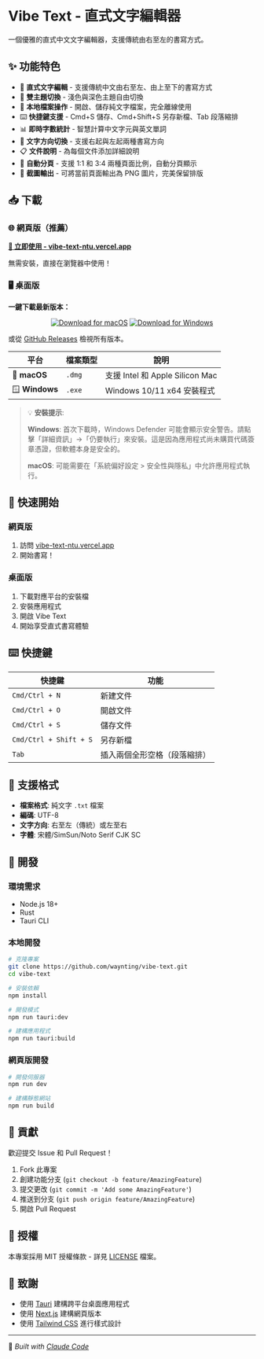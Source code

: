 # Vibe Text - 直式文字編輯器

一個優雅的直式中文文字編輯器，支援傳統由右至左的書寫方式。

## ✨ 功能特色

- 📝 **直式文字編輯** - 支援傳統中文由右至左、由上至下的書寫方式
- 🎨 **雙主題切換** - 淺色與深色主題自由切換
- 💾 **本地檔案操作** - 開啟、儲存純文字檔案，完全離線使用
- ⌨️ **快捷鍵支援** - Cmd+S 儲存、Cmd+Shift+S 另存新檔、Tab 段落縮排
- 📊 **即時字數統計** - 智慧計算中文字元與英文單詞
- 🔄 **文字方向切換** - 支援右起與左起兩種書寫方向
- 📋 **文件說明** - 為每個文件添加詳細說明
- 📄 **自動分頁** - 支援 1:1 和 3:4 兩種頁面比例，自動分頁顯示
- 📸 **截圖輸出** - 可將當前頁面輸出為 PNG 圖片，完美保留排版

## 📥 下載

### 🌐 網頁版（推薦）
**[🚀 立即使用 - vibe-text-ntu.vercel.app](https://vibe-text-ntu.vercel.app)**

無需安裝，直接在瀏覽器中使用！

### 🖥️ 桌面版

**一鍵下載最新版本：**

<div align="center">

[![Download for macOS](https://img.shields.io/badge/🍎_macOS-下載_DMG-blue?style=for-the-badge&logoColor=white)](https://github.com/waynting/vibe-text/releases/latest)
[![Download for Windows](https://img.shields.io/badge/🪟_Windows-下載_EXE-green?style=for-the-badge&logoColor=white)](https://github.com/waynting/vibe-text/releases/latest)

</div>

或從 [GitHub Releases](https://github.com/waynting/vibe-text/releases) 檢視所有版本。

| 平台 | 檔案類型 | 說明 |
|------|----------|------|
| 🍎 **macOS** | `.dmg` | 支援 Intel 和 Apple Silicon Mac |
| 🪟 **Windows** | `.exe` | Windows 10/11 x64 安裝程式 |

> 💡 **安裝提示**: 
> 
> **Windows**: 首次下載時，Windows Defender 可能會顯示安全警告。請點擊「詳細資訊」→「仍要執行」來安裝。這是因為應用程式尚未購買代碼簽章憑證，但軟體本身是安全的。
> 
> **macOS**: 可能需要在「系統偏好設定 > 安全性與隱私」中允許應用程式執行。

## 🚀 快速開始

### 網頁版
1. 訪問 [vibe-text-ntu.vercel.app](https://vibe-text-ntu.vercel.app)
2. 開始書寫！

### 桌面版
1. 下載對應平台的安裝檔
2. 安裝應用程式
3. 開啟 Vibe Text
4. 開始享受直式書寫體驗

## ⌨️ 快捷鍵

| 快捷鍵 | 功能 |
|--------|------|
| `Cmd/Ctrl + N` | 新建文件 |
| `Cmd/Ctrl + O` | 開啟文件 |
| `Cmd/Ctrl + S` | 儲存文件 |
| `Cmd/Ctrl + Shift + S` | 另存新檔 |
| `Tab` | 插入兩個全形空格（段落縮排） |

## 📄 支援格式

- **檔案格式**: 純文字 `.txt` 檔案
- **編碼**: UTF-8
- **文字方向**: 右至左（傳統）或左至右
- **字體**: 宋體/SimSun/Noto Serif CJK SC

## 🔧 開發

### 環境需求
- Node.js 18+
- Rust
- Tauri CLI

### 本地開發
```bash
# 克隆專案
git clone https://github.com/waynting/vibe-text.git
cd vibe-text

# 安裝依賴
npm install

# 開發模式
npm run tauri:dev

# 建構應用程式
npm run tauri:build
```

### 網頁版開發
```bash
# 開發伺服器
npm run dev

# 建構靜態網站
npm run build
```

## 🤝 貢獻

歡迎提交 Issue 和 Pull Request！

1. Fork 此專案
2. 創建功能分支 (`git checkout -b feature/AmazingFeature`)
3. 提交更改 (`git commit -m 'Add some AmazingFeature'`)
4. 推送到分支 (`git push origin feature/AmazingFeature`)
5. 開啟 Pull Request

## 📜 授權

本專案採用 MIT 授權條款 - 詳見 [LICENSE](LICENSE) 檔案。

## 🙏 致謝

- 使用 [Tauri](https://tauri.app/) 建構跨平台桌面應用程式
- 使用 [Next.js](https://nextjs.org/) 建構網頁版本
- 使用 [Tailwind CSS](https://tailwindcss.com/) 進行樣式設計

---

🤖 *Built with [Claude Code](https://claude.ai/code)*
